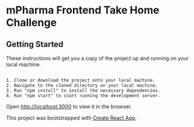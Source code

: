 # mPharma Frontend Take Home Challenge

## Getting Started

These instructions will get you a copy of the project up and running on your local machine.

```

1. Clone or download the project onto your local machine.
2. Navigate to the cloned directory on your local machine.
3. Run "npm install" to install the necessary dependencies.
4. Run "npm start" to start running the development server.

```

Open [http://localhost:3000](http://localhost:3000) to view it in the browser.

This project was bootstrapped with [Create React App](https://github.com/facebook/create-react-app).
